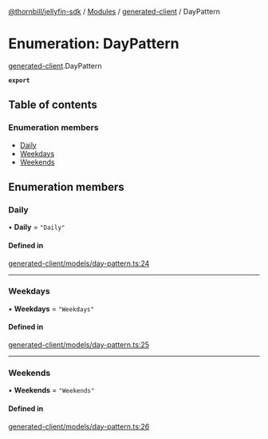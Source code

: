 [@thornbill/jellyfin-sdk](../README.md) / [Modules](../modules.md) / [generated-client](../modules/generated_client.md) / DayPattern

# Enumeration: DayPattern

[generated-client](../modules/generated_client.md).DayPattern

**`export`**

## Table of contents

### Enumeration members

- [Daily](generated_client.DayPattern.md#daily)
- [Weekdays](generated_client.DayPattern.md#weekdays)
- [Weekends](generated_client.DayPattern.md#weekends)

## Enumeration members

### Daily

• **Daily** = `"Daily"`

#### Defined in

[generated-client/models/day-pattern.ts:24](https://github.com/thornbill/jellyfin-sdk-typescript/blob/eb13db7/src/generated-client/models/day-pattern.ts#L24)

___

### Weekdays

• **Weekdays** = `"Weekdays"`

#### Defined in

[generated-client/models/day-pattern.ts:25](https://github.com/thornbill/jellyfin-sdk-typescript/blob/eb13db7/src/generated-client/models/day-pattern.ts#L25)

___

### Weekends

• **Weekends** = `"Weekends"`

#### Defined in

[generated-client/models/day-pattern.ts:26](https://github.com/thornbill/jellyfin-sdk-typescript/blob/eb13db7/src/generated-client/models/day-pattern.ts#L26)
